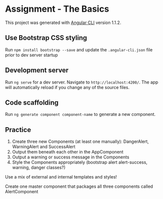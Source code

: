 # Assignment - The Basics

This project was generated with [Angular CLI](https://github.com/angular/angular-cli) version 1.1.2.

## Use Bootstrap CSS styling

Run `npm install bootstrap --save` and update the `.angular-cli.json` file prior to dev server startup

## Development server

Run `ng serve` for a dev server. Navigate to `http://localhost:4200/`. The app will automatically reload if you change any of the source files.

## Code scaffolding

Run `ng generate component component-name` to generate a new component.

## Practice

1. Create three new Components (at least one manually): DangerAlert, WarningAlert and SuccessAlert
2. Output them beneath each other in the AppComponent
3. Output a warning or success message in the Components
4. Style the Components appropriately (bootstrap alert alert-success, warning, danger classes?)

Use a mix of external and internal templates and styles!

Create one master component that packages all three components called AlertComponent
